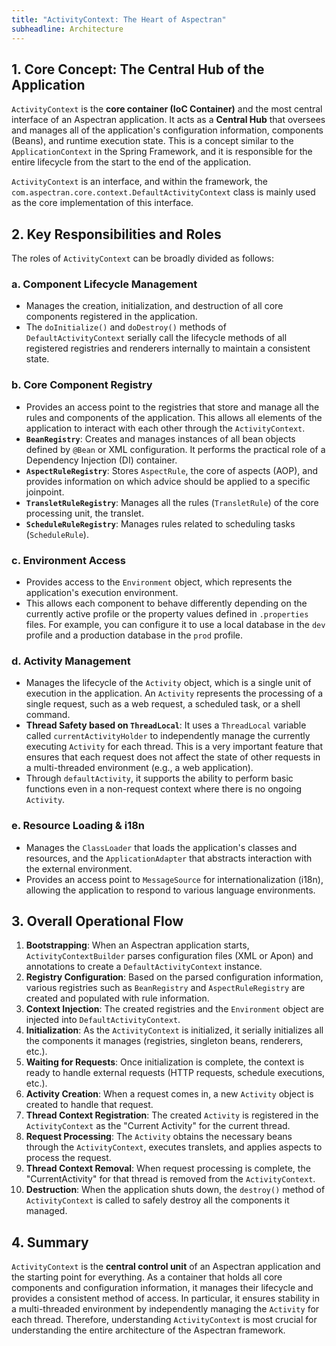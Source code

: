 ```yaml
---
title: "ActivityContext: The Heart of Aspectran"
subheadline: Architecture
---
```


## 1. Core Concept: The Central Hub of the Application

`ActivityContext` is the **core container (IoC Container)** and the most central interface of an Aspectran application. It acts as a **Central Hub** that oversees and manages all of the application's configuration information, components (Beans), and runtime execution state. This is a concept similar to the `ApplicationContext` in the Spring Framework, and it is responsible for the entire lifecycle from the start to the end of the application.

`ActivityContext` is an interface, and within the framework, the `com.aspectran.core.context.DefaultActivityContext` class is mainly used as the core implementation of this interface.

## 2. Key Responsibilities and Roles

The roles of `ActivityContext` can be broadly divided as follows:

### a. Component Lifecycle Management

-   Manages the creation, initialization, and destruction of all core components registered in the application.
-   The `doInitialize()` and `doDestroy()` methods of `DefaultActivityContext` serially call the lifecycle methods of all registered registries and renderers internally to maintain a consistent state.

### b. Core Component Registry

-   Provides an access point to the registries that store and manage all the rules and components of the application. This allows all elements of the application to interact with each other through the `ActivityContext`.
-   **`BeanRegistry`**: Creates and manages instances of all bean objects defined by `@Bean` or XML configuration. It performs the practical role of a Dependency Injection (DI) container.
-   **`AspectRuleRegistry`**: Stores `AspectRule`, the core of aspects (AOP), and provides information on which advice should be applied to a specific joinpoint.
-   **`TransletRuleRegistry`**: Manages all the rules (`TransletRule`) of the core processing unit, the translet.
-   **`ScheduleRuleRegistry`**: Manages rules related to scheduling tasks (`ScheduleRule`).

### c. Environment Access

-   Provides access to the `Environment` object, which represents the application's execution environment.
-   This allows each component to behave differently depending on the currently active profile or the property values defined in `.properties` files. For example, you can configure it to use a local database in the `dev` profile and a production database in the `prod` profile.

### d. Activity Management

-   Manages the lifecycle of the `Activity` object, which is a single unit of execution in the application. An `Activity` represents the processing of a single request, such as a web request, a scheduled task, or a shell command.
-   **Thread Safety based on `ThreadLocal`**: It uses a `ThreadLocal` variable called `currentActivityHolder` to independently manage the currently executing `Activity` for each thread. This is a very important feature that ensures that each request does not affect the state of other requests in a multi-threaded environment (e.g., a web application).
-   Through `defaultActivity`, it supports the ability to perform basic functions even in a non-request context where there is no ongoing `Activity`.

### e. Resource Loading & i18n

-   Manages the `ClassLoader` that loads the application's classes and resources, and the `ApplicationAdapter` that abstracts interaction with the external environment.
-   Provides an access point to `MessageSource` for internationalization (i18n), allowing the application to respond to various language environments.

## 3. Overall Operational Flow

1.  **Bootstrapping**: When an Aspectran application starts, `ActivityContextBuilder` parses configuration files (XML or Apon) and annotations to create a `DefaultActivityContext` instance.
2.  **Registry Configuration**: Based on the parsed configuration information, various registries such as `BeanRegistry` and `AspectRuleRegistry` are created and populated with rule information.
3.  **Context Injection**: The created registries and the `Environment` object are injected into `DefaultActivityContext`.
4.  **Initialization**: As the `ActivityContext` is initialized, it serially initializes all the components it manages (registries, singleton beans, renderers, etc.).
5.  **Waiting for Requests**: Once initialization is complete, the context is ready to handle external requests (HTTP requests, schedule executions, etc.).
6.  **Activity Creation**: When a request comes in, a new `Activity` object is created to handle that request.
7.  **Thread Context Registration**: The created `Activity` is registered in the `ActivityContext` as the "Current Activity" for the current thread.
8.  **Request Processing**: The `Activity` obtains the necessary beans through the `ActivityContext`, executes translets, and applies aspects to process the request.
9.  **Thread Context Removal**: When request processing is complete, the "CurrentActivity" for that thread is removed from the `ActivityContext`.
10. **Destruction**: When the application shuts down, the `destroy()` method of `ActivityContext` is called to safely destroy all the components it managed.

## 4. Summary

`ActivityContext` is the **central control unit** of an Aspectran application and the starting point for everything. As a container that holds all core components and configuration information, it manages their lifecycle and provides a consistent method of access. In particular, it ensures stability in a multi-threaded environment by independently managing the `Activity` for each thread. Therefore, understanding `ActivityContext` is most crucial for understanding the entire architecture of the Aspectran framework.
